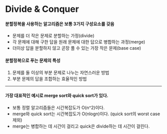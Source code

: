 # Divide & Conquer

#### 분할정복을 사용하는 알고리즘은 보통 3가지 구성요소를 갖음
* 문제를 더 작은 문제로 분할하는 가정(divide)
* 각 문제에 대해 구한 답을 원래 문제에 대한 답으로 병합하는 과정(merge)
* 더이상 답을 분할하지 않고 곧장 풀 수 있는 가장 작은 문제(base case)

#### 분할정복으로 푸는 문제의 특성
1. 문제를 둘 이상의 부분 문제로 나누는 자연스러운 방법
2. 부분 문제의 답을 조합하는 효율적인 방법

-------------------------------
#### 가장 대표적인 예시로 merge sort와 quick sort가 있다.
* 보통 정렬 알고리즘들은 시간복잡도가 O(n^2)이다.
* merge와 quick sort는 시간복잡도가 O(nlogn)이다. (quick sort의 worst case제외)
* merge는 병합하는 데 시간이 걸리고 quick은 divide하는 데 시간이 걸린다.
